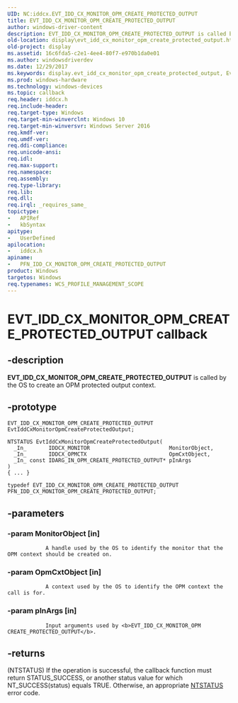 ```yaml
---
UID: NC:iddcx.EVT_IDD_CX_MONITOR_OPM_CREATE_PROTECTED_OUTPUT
title: EVT_IDD_CX_MONITOR_OPM_CREATE_PROTECTED_OUTPUT
author: windows-driver-content
description: EVT_IDD_CX_MONITOR_OPM_CREATE_PROTECTED_OUTPUT is called by the OS to create an OPM protected output context.
old-location: display\evt_idd_cx_monitor_opm_create_protected_output.htm
old-project: display
ms.assetid: 16c6fda5-c2e1-4ee4-80f7-e970b1da0e01
ms.author: windowsdriverdev
ms.date: 12/29/2017
ms.keywords: display.evt_idd_cx_monitor_opm_create_protected_output, EvtIddCxMonitorOpmCreateProtectedOutput callback function [Display Devices], EvtIddCxMonitorOpmCreateProtectedOutput, EVT_IDD_CX_MONITOR_OPM_CREATE_PROTECTED_OUTPUT, EVT_IDD_CX_MONITOR_OPM_CREATE_PROTECTED_OUTPUT, iddcx/EvtIddCxMonitorOpmCreateProtectedOutput, PFN_IDD_CX_MONITOR_OPM_CREATE_PROTECTED_OUTPUT callback function pointer [Display Devices], PFN_IDD_CX_MONITOR_OPM_CREATE_PROTECTED_OUTPUT
ms.prod: windows-hardware
ms.technology: windows-devices
ms.topic: callback
req.header: iddcx.h
req.include-header: 
req.target-type: Windows
req.target-min-winverclnt: Windows 10
req.target-min-winversvr: Windows Server 2016
req.kmdf-ver: 
req.umdf-ver: 
req.ddi-compliance: 
req.unicode-ansi: 
req.idl: 
req.max-support: 
req.namespace: 
req.assembly: 
req.type-library: 
req.lib: 
req.dll: 
req.irql: _requires_same_
topictype: 
-	APIRef
-	kbSyntax
apitype: 
-	UserDefined
apilocation: 
-	iddcx.h
apiname: 
-	PFN_IDD_CX_MONITOR_OPM_CREATE_PROTECTED_OUTPUT
product: Windows
targetos: Windows
req.typenames: WCS_PROFILE_MANAGEMENT_SCOPE
---
```


# EVT_IDD_CX_MONITOR_OPM_CREATE_PROTECTED_OUTPUT callback


## -description


<b>EVT_IDD_CX_MONITOR_OPM_CREATE_PROTECTED_OUTPUT</b> is called by the OS to create an OPM protected output context.


## -prototype


````
EVT_IDD_CX_MONITOR_OPM_CREATE_PROTECTED_OUTPUT EvtIddCxMonitorOpmCreateProtectedOutput;

NTSTATUS EvtIddCxMonitorOpmCreateProtectedOutput(
  _In_       IDDCX_MONITOR                         MonitorObject,
  _In_       IDDCX_OPMCTX                          OpmCxtObject,
  _In_ const IDARG_IN_OPM_CREATE_PROTECTED_OUTPUT* pInArgs
)
{ ... }

typedef EVT_IDD_CX_MONITOR_OPM_CREATE_PROTECTED_OUTPUT PFN_IDD_CX_MONITOR_OPM_CREATE_PROTECTED_OUTPUT;
````


## -parameters




### -param MonitorObject [in]


                    
                A handle used by the OS to identify the monitor that the OPM context should be created on.


### -param OpmCxtObject [in]


                    
                A context used by the OS to identify the OPM context the call is for.


### -param pInArgs [in]


                    
                Input arguments used by <b>EVT_IDD_CX_MONITOR_OPM CREATE_PROTECTED_OUTPUT</b>.


## -returns



(NTSTATUS) If the operation is successful, the callback function must return STATUS_SUCCESS, or another status value for which NT_SUCCESS(status) equals TRUE. Otherwise, an appropriate <a href="https://msdn.microsoft.com/7792201b-63bb-4db5-803d-2af02893d505">NTSTATUS</a> error code. 
                    


